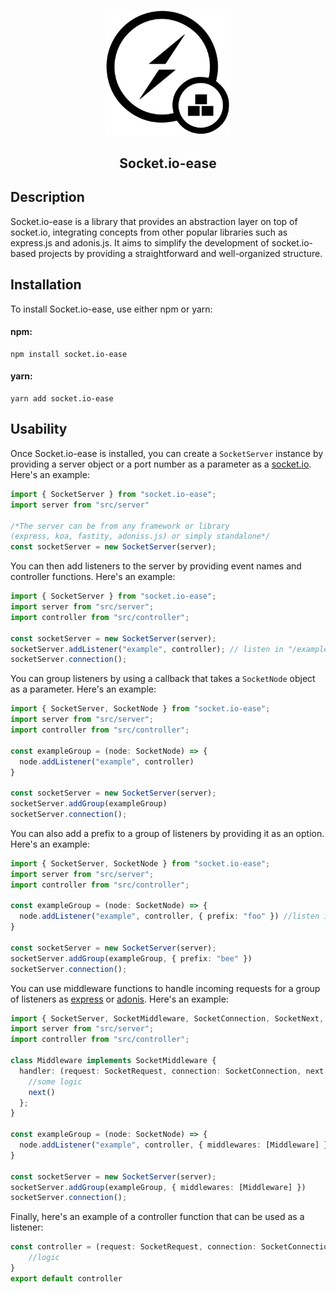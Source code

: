 <p align="center">
  <img src="./docs/logo.svg" width="200px">
</p>
<h2 align="center">Socket.io-ease</h2>

## Description

Socket.io-ease is a library that provides an abstraction layer on top of socket.io, integrating concepts from other popular libraries such as express.js and adonis.js. It aims to simplify the development of socket.io-based projects by providing a straightforward and well-organized structure.

## Installation

To install Socket.io-ease, use either npm or yarn:

#### npm:

```
npm install socket.io-ease
```

#### yarn:

```
yarn add socket.io-ease
```

## Usability

Once Socket.io-ease is installed, you can create a `SocketServer` instance by providing a server object or a port number as a parameter as a [socket.io](https://github.com/socketio/socket.io#module-syntax). Here's an example:

```ts
import { SocketServer } from "socket.io-ease";
import server from "src/server"

/*The server can be from any framework or library 
(express, koa, fastity, adoniss.js) or simply standalone*/
const socketServer = new SocketServer(server);
```

You can then add listeners to the server by providing event names and controller functions. Here's an example:

```ts
import { SocketServer } from "socket.io-ease";
import server from "src/server";
import controller from "src/controller";

const socketServer = new SocketServer(server);
socketServer.addListener("example", controller); // listen in "/example" event
socketServer.connection();
```

You can group listeners by using a callback that takes a `SocketNode` object as a parameter. Here's an example:

```ts
import { SocketServer, SocketNode } from "socket.io-ease";
import server from "src/server";
import controller from "src/controller";

const exampleGroup = (node: SocketNode) => {
  node.addListener("example", controller)
}

const socketServer = new SocketServer(server);
socketServer.addGroup(exampleGroup)
socketServer.connection();
```

You can also add a prefix to a group of listeners by providing it as an option. Here's an example:

```ts
import { SocketServer, SocketNode } from "socket.io-ease";
import server from "src/server";
import controller from "src/controller";

const exampleGroup = (node: SocketNode) => {
  node.addListener("example", controller, { prefix: "foo" }) //listen in "/bee/foo/example" event
}

const socketServer = new SocketServer(server);
socketServer.addGroup(exampleGroup, { prefix: "bee" })
socketServer.connection();
```

You can use middleware functions to handle incoming requests for a group of listeners as [express](https://expressjs.com/es/guide/using-middleware.html) or [adonis](https://docs.adonisjs.com/guides/middleware). Here's an example:

```ts
import { SocketServer, SocketMiddleware, SocketConnection, SocketNext, SocketRequest } from "socket.io-ease";
import server from "src/server";
import controller from "src/controller";

class Middleware implements SocketMiddleware {
  handler: (request: SocketRequest, connection: SocketConnection, next: SocketNext) => {
    //some logic
    next()
  };
}

const exampleGroup = (node: SocketNode) => {
  node.addListener("example", controller, { middlewares: [Middleware] })
}

const socketServer = new SocketServer(server);
socketServer.addGroup(exampleGroup, { middlewares: [Middleware] })
socketServer.connection();
```

Finally, here's an example of a controller function that can be used as a listener:

```ts
const controller = (request: SocketRequest, connection: SocketConnection) => { 
    //logic
}
export default controller
```
